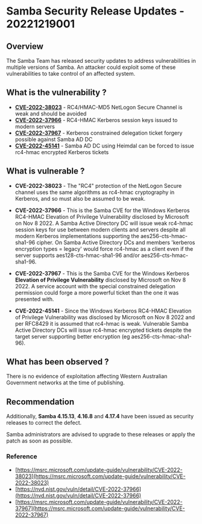 # Samba Security Release Updates - 20221219001

## Overview

The Samba Team has released security updates to address vulnerabilities in multiple versions of Samba. An attacker could exploit some of these vulnerabilities to take control of an affected system.

## What is the vulnerability ?

- [**CVE-2022-38023**](https://www.samba.org/samba/security/CVE-2022-38023.html) - RC4/HMAC-MD5 NetLogon Secure Channel is weak and should be avoided
- [**CVE-2022-37966**](https://www.samba.org/samba/security/CVE-2022-37966.html) - RC4-HMAC Kerberos session keys issued to modern servers
- [**CVE-2022-37967**](https://www.samba.org/samba/security/CVE-2022-37967.html) - Kerberos constrained delegation ticket forgery possible against Samba AD DC
- [**CVE-2022-45141**](https://www.samba.org/samba/security/CVE-2022-45141.html) - Samba AD DC using Heimdal can be forced to issue rc4-hmac encrypted Kerberos tickets

## What is vulnerable ?

- **CVE-2022-38023** - The "RC4" protection of the NetLogon Secure channel uses the same algorithms as rc4-hmac cryptography in Kerberos, and so must also be assumed to be weak.

- **CVE-2022-37966** - This is the Samba CVE for the Windows Kerberos RC4-HMAC Elevation of Privilege Vulnerability disclosed by Microsoft on Nov 8 2022. A Samba Active Directory DC will issue weak rc4-hmac session keys for use between modern clients and servers despite all modern Kerberos implementations supporting the aes256-cts-hmac-sha1-96 cipher. On Samba Active Directory DCs and members 'kerberos encryption types = legacy' would force rc4-hmac as a client even if the server supports aes128-cts-hmac-sha1-96 and/or aes256-cts-hmac-sha1-96.

- **CVE-2022-37967** - This is the Samba CVE for the Windows Kerberos **Elevation of Privilege Vulnerability** disclosed by Microsoft on Nov 8 2022.  A service account with the special constrained delegation permission could forge a more powerful ticket than the one it was presented with.

- **CVE-2022-45141** - Since the Windows Kerberos RC4-HMAC Elevation of Privilege Vulnerability was disclosed by Microsoft on Nov 8 2022 and per RFC8429 it is assumed that rc4-hmac is weak.  Vulnerable Samba Active Directory DCs will issue rc4-hmac encrypted tickets despite the target server supporting better encryption (eg aes256-cts-hmac-sha1-96).

## What has been observed ?

There is no evidence of exploitation affecting Western Australian Government networks at the time of publishing.

## Recommendation

Additionally, **Samba 4.15.13**, **4.16.8** and **4.17.4** have been issued as security releases to correct the defect.  

Samba administrators are advised to upgrade to these releases or apply the patch as soon as possible.

### Reference

- [https://msrc.microsoft.com/update-guide/vulnerability/CVE-2022-38023](https://msrc.microsoft.com/update-guide/vulnerability/CVE-2022-38023)
- [https://nvd.nist.gov/vuln/detail/CVE-2022-37966](https://nvd.nist.gov/vuln/detail/CVE-2022-37966)
- [https://msrc.microsoft.com/update-guide/vulnerability/CVE-2022-37967](https://msrc.microsoft.com/update-guide/vulnerability/CVE-2022-37967)

